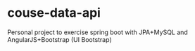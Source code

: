 # couse-data-api
Personal project to exercise spring boot with JPA+MySQL and AngularJS+Bootstrap (UI Bootstrap)
